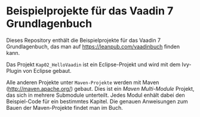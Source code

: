 # Beispielprojekte für das Vaadin 7 Grundlagenbuch

Dieses Repository enthält die Beispielprojekte für das Vaadin 7 Grundlagenbuch, das man auf https://leanpub.com/vaadinbuch finden kann.

Das Projekt `Kap02_HelloVaadin` ist ein Eclipse-Projekt und wird mit dem Ivy-Plugin von Eclipse gebaut.

Alle anderen Projekte unter `Maven-Projekte` werden mit Maven (http://maven.apache.org/) gebaut. Dies ist ein *Maven Multi-Module* Projekt, das sich in mehrere Submodule unterteilt. Jedes Modul enhält dabei den Beispiel-Code für ein bestimmtes Kapitel. Die genauen Anweisungen zum Bauen der Maven-Projekte findet man im Buch.